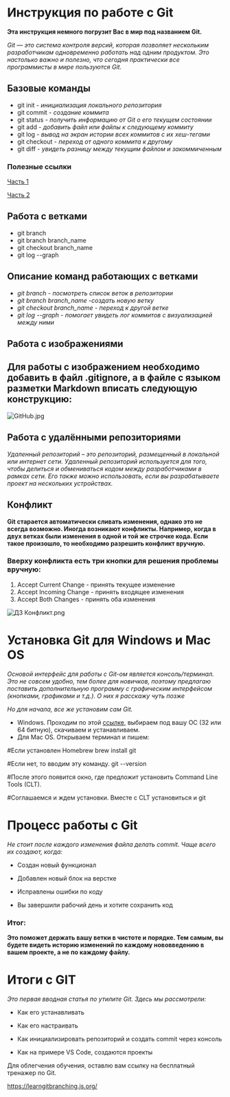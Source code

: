 # Инструкция по работе с Git

 **Эта инструкция немного погрузит Вас в мир под названием Git.**
 
 *Git — это система контроля версий, которая позволяет нескольким разработчикам одновременно работать над одним продуктом. Это настолько важно и полезно, что сегодня практически все программисты в мире пользуются Git.*

## Базовые команды
 
 * git init - *инициализация локального репозитория*
 * git commit - *создание коммита*
 * git status - *получить информацию от Git o его текущем состоянии*
 * git add - *добавить файл или файлы к следующему коммиту*
 * git log - *вывод на экран истории всех коммитов с их хеш-тегами*
 * git checkout - *переход от одного коммита к другому*
 * git diff - *увидеть разницу между текущим файлом и закоммиченным*

### Полезные ссылки

  [Часть 1](https://habr.com/ru/articles/541258/)

  [Часть 2](https://habr.com/ru/articles/542616/)
  
 ## Работа с ветками

  * git branch
  * git branch branch_name
  * git checkout branch_name
  * git log --graph

  ## Описание команд работающих с ветками
* *git branch - посмотреть список веток в репозитории*
* *git branch branch_name -создать новую ветку*
* *git checkout branch_name - переход к другой ветке*
* *git log --graph - помогает увидеть лог коммитов с визуализацией между ними*

## Работа с изображениями 
  
 ## Для работы с изображением необходимо добавить в файл .gitignore, а в файле с языком  разметки Markdown вписать следующую конструкцию:

  ![GitHub.jpg](GitHub.jpg)

## Работа с удалёнными репозиториями

*Удаленный репозиторий – это репозиторий, размещенный в локальной или интернет сети. Удаленный репозиторий используется для того, чтобы делиться и обмениваться кодом между разработчиками в рамках сети. Его также можно использовать, если вы разрабатываете проект на нескольких устройствах.*





## Конфликт
  **Git старается автоматически сливать изменения, однако это не всегда возможно. Иногда возникают конфликты. Например, когда в двух ветках были изменения в одной и той же строчке кода. Если такое произошло, то необходимо разрешить конфликт вручную.**

  ### Вверху конфликта есть три кнопки для решения проблемы вручную:
   1. Accept Current Change - принять текущее изменение
   2. Accept Incoming Change - принять входящее изменения
   3. Accept Both Changes - принять оба изменения

![ДЗ Конфликт.png](ДЗ_Конфликт.png)



  
   # Установка Git для Windows и Mac OS

  *Основой интерфейс для работы с Git-ом является консоль/терминал. Это не совсем удобно, тем более для новичков, поэтому предлагаю поставить дополнительную программу с графическим интерфейсом (кнопками, графиками и т.д.). О них я расскажу чуть позже*

  *Но для начала, все же установим сам Git.*

  * Windows. Проходим по этой [ссылке](https://git-scm.com/download/win), выбираем под вашу ОС (32 или 64 битную), скачиваем и устанавливаем.
  * Для Mac OS. Открываем терминал и пишем:

#Если установлен Homebrew
brew install git

#Если нет, то вводим эту команду. 
git --version

#После этого появится окно, где предложит установить Command Line Tools (CLT).

#Соглашаемся и ждем установки. Вместе с CLT установиться и git

# Процесс работы с Git

*Не стоит после каждого изменения файла делать commit. Чаще всего их создают, когда:*

* Создан новый функционал

* Добавлен новый блок на верстке

* Исправлены ошибки по коду

* Вы завершили рабочий день и хотите сохранить код

### Итог:

**Это поможет держать вашу ветки в чистоте и порядке. Тем самым, вы будете видеть историю изменений по каждому нововведению в вашем проекте, а не по каждому файлу.**

# Итоги с GIT

*Это первая вводная статья по утилите Git. Здесь мы рассмотрели:*

* Как его устанавливать

* Как его настраивать

* Как инициализировать репозиторий и создать commit через консоль

* Как на примере VS Code, создаются проекты

Для облегчения обучения, оставлю вам ссылку на бесплатный тренажер по Git.

https://learngitbranching.js.org/
